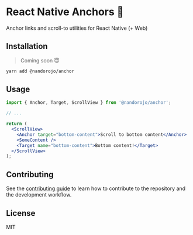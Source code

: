 # React Native Anchors 🦅

Anchor links and scroll-to utilities for React Native (+ Web)

## Installation

> Coming soon 😇

```sh
yarn add @nandorojo/anchor
```

## Usage

```jsx
import { Anchor, Target, ScrollView } from '@nandorojo/anchor';

// ...

return (
  <ScrollView>
    <Anchor target="bottom-content">Scroll to bottom content</Anchor>
    <SomeContent />
    <Target name="bottom-content">Bottom content!</Target>
  </ScrollView>
);
```

## Contributing

See the [contributing guide](CONTRIBUTING.md) to learn how to contribute to the repository and the development workflow.

## License

MIT

